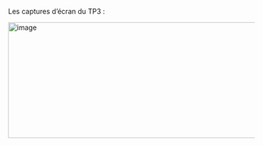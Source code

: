 Les captures d’écran du TP3 :

<img width="1141" height="236" alt="image" src="https://github.com/user-attachments/assets/184acd3a-faf4-4b03-9701-62c2ae64fbda" />
